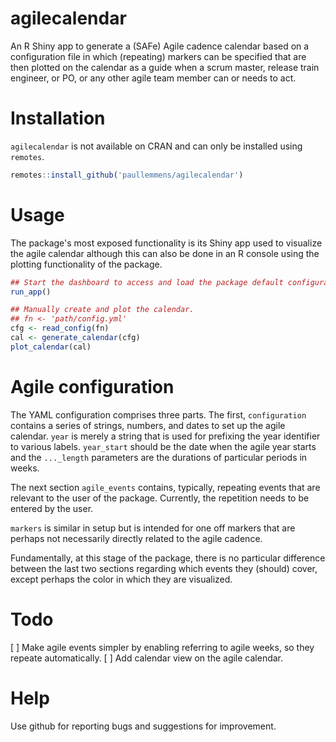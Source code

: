 # agilecalendar

An R Shiny app to generate a (SAFe) Agile cadence calendar based on a configuration file in which (repeating)
markers can be specified that are then plotted on the calendar as a guide when a scrum master, release train
engineer, or PO, or any other agile team member can or needs to act.

# Installation 

`agilecalendar` is not available on CRAN and can only be installed using `remotes`.

```r
remotes::install_github('paullemmens/agilecalendar')
```

# Usage

The package's most exposed functionality is its Shiny app used to visualize the agile calendar although this
can also be done in an R console using the plotting functionality of the package.

```r
## Start the dashboard to access and load the package default configuration.
run_app()

## Manually create and plot the calendar.
## fn <- 'path/config.yml'
cfg <- read_config(fn)
cal <- generate_calendar(cfg)
plot_calendar(cal)
```

# Agile configuration

The YAML configuration comprises three parts. The first, `configuration` contains a series of strings,
numbers, and dates to set up the agile calendar. `year` is merely a string that is used for prefixing the year
identifier to various labels. `year_start` should be the date when the agile year starts and the `..._length`
parameters are the durations of particular periods in weeks.

The next section `agile_events` contains, typically, repeating events that are relevant to the user of the
package. Currently, the repetition needs to be entered by the user. 

`markers` is similar in setup but is intended for one off markers that are perhaps not necessarily directly
related to the agile cadence.

Fundamentally, at this stage of the package, there is no particular difference between the last two sections
regarding which events they (should) cover, except perhaps the color in which they are visualized.

# Todo

[ ] Make agile events simpler by enabling referring to agile weeks, so they repeate automatically.
[ ] Add calendar view on the agile calendar.

# Help

Use github for reporting bugs and suggestions for improvement.
